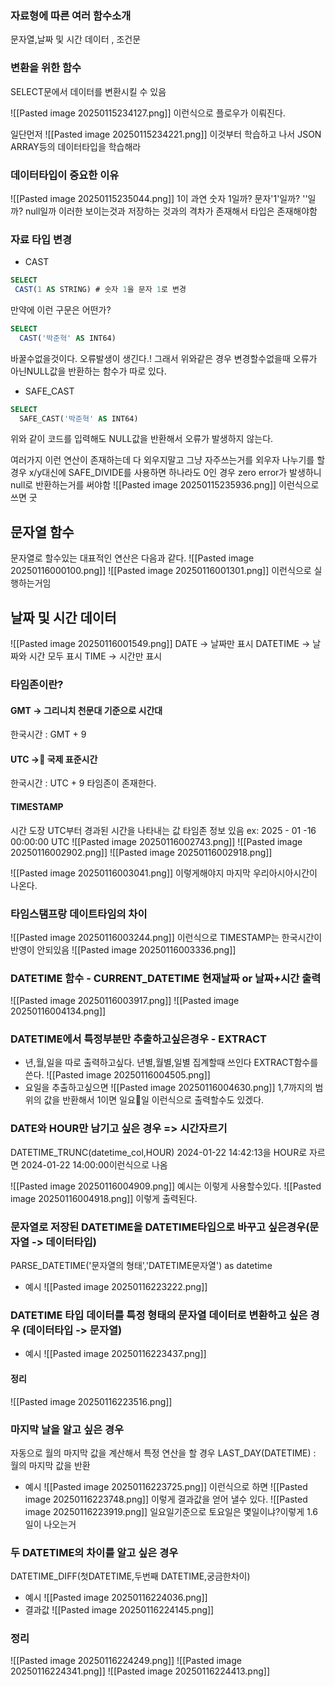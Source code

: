 ### 자료형에 따른 여러 함수소개
문자열,날짜 및 시간 데이터 , 조건문


### 변환을 위한 함수
SELECT문에서 데이터를 변환시킬 수 있음


![[Pasted image 20250115234127.png]]
이런식으로 플로우가 이뤄진다.


일단먼저
![[Pasted image 20250115234221.png]]
이것부터 학습하고 나서 JSON ARRAY등의 데이터타입을 학습해라
### 데이터타입이 중요한 이유
![[Pasted image 20250115235044.png]]
1이 과연 숫자 1일까? 문자'1'일까?
''일까? null일까 이러한 보이는것과 저장하는 것과의 격차가 존재해서 타입은 존재해야함


### 자료 타입 변경
 - CAST
```sql
SELECT 
 CAST(1 AS STRING) # 숫자 1을 문자 1로 변경
```
만약에 이런 구문은 어떤가?
```sql
SELECT 
  CAST('박준혁' AS INT64)
```
바꿀수없을것이다. 오류발생이 생긴다.!
그래서 위와같은 경우 변경할수없을때 오류가 아닌NULL값을 반환하는 함수가 따로 있다.
- SAFE_CAST
```sql
SELECT
  SAFE_CAST('박준혁' AS INT64)
```
위와 같이 코드를 입력해도 NULL값을 반환해서 오류가 발생하지 않는다.

여러가지 이런 연산이 존재하는데 다 외우지말고 그냥 자주쓰는거를 외우자 
나누기를 할  경우 x/y대신에 SAFE_DIVIDE를 사용하면 하나라도 0인 경우 zero error가 발생하니  null로 반환하는거를 써야함 
![[Pasted image 20250115235936.png]]
이런식으로 쓰면 굿


## 문자열 함수
문자열로 할수있는 대표적인 연산은 다음과 같다.
![[Pasted image 20250116000100.png]]
![[Pasted image 20250116001301.png]]
이런식으로 실행하는거임
## 날짜 및 시간 데이터
![[Pasted image 20250116001549.png]]
DATE -> 날짜만 표시
DATETIME -> 날짜와 시간 모두 표시
TIME -> 시간만 표시

### 타임존이란?
#### GMT -> 그리니치 천문대 기준으로 시간대
한국시간 : GMT + 9
#### UTC -> 국제 표준시간
한국시간 : UTC + 9
타임존이 존재한다. 
#### TIMESTAMP
시간 도장
UTC부터 경과된 시간을 나타내는 값
타임존 정보 있음
ex: 2025 - 01 -16 00:00:00 UTC
![[Pasted image 20250116002743.png]]
![[Pasted image 20250116002902.png]]
![[Pasted image 20250116002918.png]]

![[Pasted image 20250116003041.png]]
이렇게해야지 마지막 우리아시아시간이 나온다.


### 타임스탬프랑 데이트타임의 차이
![[Pasted image 20250116003244.png]]
이런식으로 TIMESTAMP는 한국시간이 반영이 안되있음
![[Pasted image 20250116003336.png]]



### DATETIME 함수 - CURRENT_DATETIME 현재날짜 or 날짜+시간 출력
![[Pasted image 20250116003917.png]]
![[Pasted image 20250116004134.png]]
### DATETIME에서 특정부분만 추출하고싶은경우 - EXTRACT
- 년,월,일을 따로 출력하고싶다.
년별,월별,일별 집계할때 쓰인다
EXTRACT함수를 쓴다.
![[Pasted image 20250116004505.png]]
- 요일을  추출하고싶으면 
![[Pasted image 20250116004630.png]]
1,7까지의 범위의 값을 반환해서 1이면 일요일 이런식으로 출력할수도 있겠다.
### DATE와 HOUR만 남기고 싶은 경우 => 시간자르기
DATETIME_TRUNC(datetime_col,HOUR)
2024-01-22 14:42:13을 HOUR로 자르면 2024-01-22 14:00:00이런식으로 나옴

![[Pasted image 20250116004909.png]]
예시는 이렇게 사용할수있다.
![[Pasted image 20250116004918.png]]
이렇게 출력된다.


### 문자열로 저장된 DATETIME을 DATETIME타입으로 바꾸고 싶은경우(문자열 -> 데이터타입)
PARSE_DATETIME('문자열의 형태','DATETIME문자열') as datetime
- 예시
![[Pasted image 20250116223222.png]]

### DATETIME 타입 데이터를 특정 형태의 문자열 데이터로 변환하고 싶은 경우 (데이터타입 -> 문자열)
- 예시
![[Pasted image 20250116223437.png]]

#### 정리
![[Pasted image 20250116223516.png]]


### 마지막 날을 알고 싶은 경우
자동으로 월의 마지막 값을 계산해서 특정 연산을 할 경우
LAST_DAY(DATETIME) : 월의 마지막 값을 반환
- 예시
![[Pasted image 20250116223725.png]]
이런식으로 하면
![[Pasted image 20250116223748.png]]
이렇게 결과값을 얻어 낼수 있다.
![[Pasted image 20250116223919.png]]
일요일기준으로 토요일은 몇일이냐?이렇게 1.6일이 나오는거

### 두 DATETIME의 차이를 알고 싶은 경우
DATETIME_DIFF(첫DATETIME,두번째 DATETIME,궁금한차이)
- 예시
![[Pasted image 20250116224036.png]]
- 결과값
![[Pasted image 20250116224145.png]]


### 정리
![[Pasted image 20250116224249.png]]
![[Pasted image 20250116224341.png]]
![[Pasted image 20250116224413.png]]
